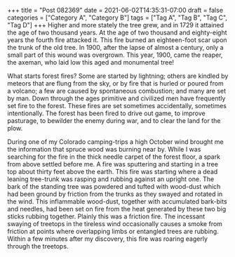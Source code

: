 +++
title = "Post 082369"
date = 2021-06-02T14:35:31-07:00
draft = false
categories = ["Category A", "Category B"]
tags = ["Tag A", "Tag B", "Tag C", "Tag D"]
+++
Higher and more stately the tree grew, and in 1729 it attained the age of two thousand years. At the age of two thousand and eighty-eight years the fourth fire attacked it. This fire burned an eighteen-foot scar upon the trunk of the old tree. In 1900, after the lapse of almost a century, only a small part of this wound was overgrown. This year, 1900, came the reaper, the axeman, who laid low this aged and monumental tree!

What starts forest fires? Some are started by lightning; others are kindled by meteors that are flung from the sky, or by fire that is hurled or poured from a volcano; a few are caused by spontaneous combustion; and many are set by man. Down through the ages primitive and civilized men have frequently set fire to the forest. These fires are set sometimes accidentally, sometimes intentionally. The forest has been fired to drive out game, to improve pasturage, to bewilder the enemy during war, and to clear the land for the plow.

During one of my Colorado camping-trips a high October wind brought me the information that spruce wood was burning near by. While I was searching for the fire in the thick needle carpet of the forest floor, a spark from above settled before me. A fire was sputtering and starting in a tree top about thirty feet above the earth. This fire was starting where a dead leaning tree-trunk was rasping and rubbing against an upright one. The bark of the standing tree was powdered and tufted with wood-dust which had been ground by friction from the trunks as they swayed and rotated in the wind. This inflammable wood-dust, together with accumulated bark-bits and needles, had been set on fire from the heat generated by these two big sticks rubbing together. Plainly this was a friction fire. The incessant swaying of treetops in the tireless wind occasionally causes a smoke from friction at points where overlapping limbs or entangled trees are rubbing. Within a few minutes after my discovery, this fire was roaring eagerly through the treetops.
